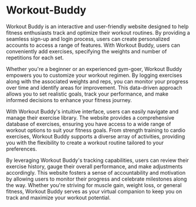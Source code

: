 # Workout-Buddy
Workout Buddy is an interactive and user-friendly website designed to help fitness enthusiasts track and optimize their workout routines. By providing a seamless sign-up and login process, users can create personalized accounts to access a range of features. With Workout Buddy, users can conveniently add exercises, specifying the weights and number of repetitions for each set.

Whether you're a beginner or an experienced gym-goer, Workout Buddy empowers you to customize your workout regimen. By logging exercises along with the associated weights and reps, you can monitor your progress over time and identify areas for improvement. This data-driven approach allows you to set realistic goals, track your performance, and make informed decisions to enhance your fitness journey.

With Workout Buddy's intuitive interface, users can easily navigate and manage their exercise library. The website provides a comprehensive database of exercises, ensuring you have access to a wide range of workout options to suit your fitness goals. From strength training to cardio exercises, Workout Buddy supports a diverse array of activities, providing you with the flexibility to create a workout routine tailored to your preferences.

By leveraging Workout Buddy's tracking capabilities, users can review their exercise history, gauge their overall performance, and make adjustments accordingly. This website fosters a sense of accountability and motivation by allowing users to monitor their progress and celebrate milestones along the way. Whether you're striving for muscle gain, weight loss, or general fitness, Workout Buddy serves as your virtual companion to keep you on track and maximize your workout potential.
